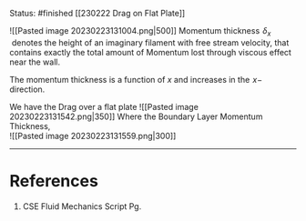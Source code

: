 Status: #finished 
[[230222 Drag on Flat Plate]]

![[Pasted image 20230223131004.png|500]]
Momentum thickness  $\delta_x$  denotes the height of an imaginary filament with free stream velocity, that contains exactly the total amount of Momentum lost through viscous effect near the wall.   
  
The momentum thickness is a function of $x$ and increases in the  $x-$ direction.  
  
We have the Drag over a flat plate
![[Pasted image 20230223131542.png|350]]
Where the Boundary Layer Momentum Thickness,  
![[Pasted image 20230223131559.png|300]]



---
# References
1. CSE Fluid Mechanics Script Pg.